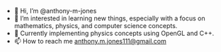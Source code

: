 - 👋 Hi, I’m @anthony-m-jones
- 👀 I’m interested in learning new things, especially with a focus on mathematics, physics, and computer science concepts.
- 🌱 Currently implementing physics concepts using OpenGL and C++.
- 📫 How to reach me anthony.m.jones111@gmail.com

<!---
anthony-m-jones/anthony-m-jones is a ✨ special ✨ repository because its `README.md` (this file) appears on your GitHub profile.
You can click the Preview link to take a look at your changes.
--->
